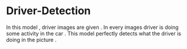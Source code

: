 # Driver-Detection
In this model , driver images are given . In every images driver is doing some activity in the car . This model perfectly detects what the driver is doing in the picture .
